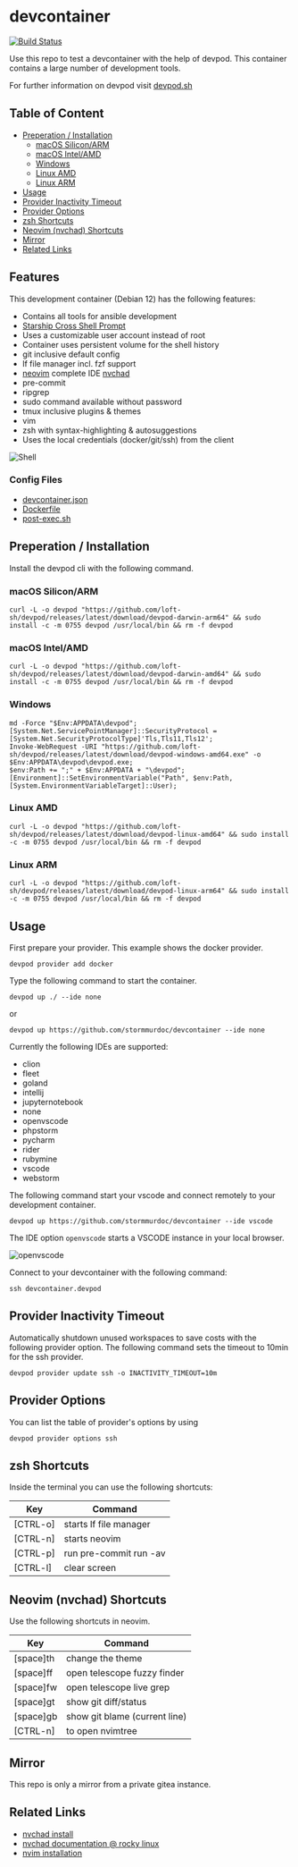 # devcontainer

[![Build Status](https://ci.bueraner.de/api/badges/murdoc/devcontainer/status.svg)](https://ci.bueraner.de/murdoc/devcontainer)

Use this repo to test a devcontainer with the help of devpod.
This container contains a large number of development tools.

For further information on devpod visit
[devpod.sh](https://devpod.sh/docs/what-is-devpod)

## Table of Content

<!-- vim-markdown-toc GFM -->

* [Preperation / Installation](#preperation--installation)
    * [macOS Silicon/ARM](#macos-siliconarm)
    * [macOS Intel/AMD](#macos-intelamd)
    * [Windows](#windows)
    * [Linux AMD](#linux-amd)
    * [Linux ARM](#linux-arm)
* [Usage](#usage)
* [Provider Inactivity Timeout](#provider-inactivity-timeout)
* [Provider Options](#provider-options)
* [zsh Shortcuts](#zsh-shortcuts)
* [Neovim (nvchad) Shortcuts](#neovim-nvchad-shortcuts)
* [Mirror](#mirror)
* [Related Links](#related-links)

<!-- vim-markdown-toc -->

## Features

This development container (Debian 12) has the following
features:

* Contains all tools for ansible development
* [Starship Cross Shell Prompt](https://starship.rs/)
* Uses a customizable user account instead of root
* Container uses persistent volume for the shell history
* git inclusive default config
* lf file manager incl. fzf support
* [neovim](https://github.com/neovim/neovim) complete IDE [nvchad](https://nvchad.com/)
* pre-commit
* ripgrep
* sudo command available without password
* tmux inclusive plugins & themes
* vim
* zsh with syntax-highlighting & autosuggestions
* Uses the local credentials (docker/git/ssh) from the client

![Shell](.media/shell.png)

### Config Files

* [devcontainer.json](./.devcontainer/devcontainer.json)
* [Dockerfile](./.devcontainer/Dockerfile)
* [post-exec.sh](./.devcontainer/post-exec.sh)

## Preperation / Installation

Install the devpod cli with the following command.

### macOS Silicon/ARM

```shell
curl -L -o devpod "https://github.com/loft-sh/devpod/releases/latest/download/devpod-darwin-arm64" && sudo install -c -m 0755 devpod /usr/local/bin && rm -f devpod
```

### macOS Intel/AMD

```shell
curl -L -o devpod "https://github.com/loft-sh/devpod/releases/latest/download/devpod-darwin-amd64" && sudo install -c -m 0755 devpod /usr/local/bin && rm -f devpod
```

### Windows

```shell
md -Force "$Env:APPDATA\devpod"; [System.Net.ServicePointManager]::SecurityProtocol = [System.Net.SecurityProtocolType]'Tls,Tls11,Tls12';
Invoke-WebRequest -URI "https://github.com/loft-sh/devpod/releases/latest/download/devpod-windows-amd64.exe" -o $Env:APPDATA\devpod\devpod.exe;
$env:Path += ";" + $Env:APPDATA + "\devpod";
[Environment]::SetEnvironmentVariable("Path", $env:Path, [System.EnvironmentVariableTarget]::User);
```

### Linux AMD

```shell
curl -L -o devpod "https://github.com/loft-sh/devpod/releases/latest/download/devpod-linux-amd64" && sudo install -c -m 0755 devpod /usr/local/bin && rm -f devpod
```

### Linux ARM

```shell
curl -L -o devpod "https://github.com/loft-sh/devpod/releases/latest/download/devpod-linux-arm64" && sudo install -c -m 0755 devpod /usr/local/bin && rm -f devpod
```

## Usage

First prepare your provider. This example shows the
docker provider.

```shell
devpod provider add docker
```

Type the following command to start
the container.

```shell
devpod up ./ --ide none
```

or

```shell
devpod up https://github.com/stormmurdoc/devcontainer --ide none
```

Currently the following IDEs are supported:

* clion
* fleet
* goland
* intellij
* jupyternotebook
* none
* openvscode
* phpstorm
* pycharm
* rider
* rubymine
* vscode
* webstorm

The following command start your vscode and connect remotely to your
development container.

```shell
devpod up https://github.com/stormmurdoc/devcontainer --ide vscode
```

The IDE option `openvscode` starts a VSCODE instance in your local
browser.

![openvscode](.media/openvscode.png)

Connect to your devcontainer with the following command:

```shell
ssh devcontainer.devpod
```

## Provider Inactivity Timeout

Automatically shutdown unused workspaces to save costs with the following
provider option. The following command sets the timeout to 10min for
the ssh provider.

```shell
devpod provider update ssh -o INACTIVITY_TIMEOUT=10m
```

## Provider Options

You can list the table of provider's options by using

```shell
devpod provider options ssh
```

## zsh Shortcuts

Inside the terminal you can use the following
shortcuts:

| Key       | Command                 |
|-----------|-------------------------|
| [CTRL-o]  | starts lf file manager  |
| [CTRL-n]  | starts neovim           |
| [CTRL-p]  | run pre-commit run -av  |
| [CTRL-l]  | clear screen            |

## Neovim (nvchad) Shortcuts

Use the following shortcuts in neovim.

| Key        | Command                       |
|------------|-------------------------------|
| [space]th  | change the theme              |
| [space]ff  | open telescope fuzzy finder   |
| [space]fw  | open telescope live grep      |
| [space]gt  | show git diff/status          |
| [space]gb  | show git blame (current line) |
| [CTRL-n]   | to open nvimtree              |

## Mirror

This repo is only a mirror from a private gitea instance.

## Related Links

* [nvchad install](https://nvchad.com/docs/quickstart/install)
* [nvchad documentation @ rocky linux](https://docs.rockylinux.org/books/nvchad/)
* [nvim installation](https://github.com/neovim/neovim/blob/master/INSTALL.md)
